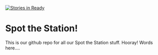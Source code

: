 [![Stories in Ready](https://badge.waffle.io/spot-the-station/spot-the-station.png?label=ready&title=Ready)](https://waffle.io/spot-the-station/spot-the-station)
# Spot the Station!

This is our github repo for all our Spot the Station stuff. Hooray! Words here....
